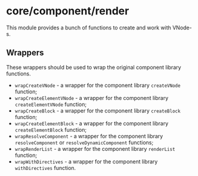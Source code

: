 # core/component/render

This module provides a bunch of functions to create and work with VNode-s.

## Wrappers

These wrappers should be used to wrap the original component library functions.

* `wrapCreateVNode` - a wrapper for the component library `createVNode` function;
* `wrapCreateElementVNode` - a wrapper for the component library `createElementVNode` function;
* `wrapCreateBlock` - a wrapper for the component library `createBlock` function;
* `wrapCreateElementBlock` - a wrapper for the component library `createElementBlock` function;
* `wrapResolveComponent` - a wrapper for the component library `resolveComponent` or `resolveDynamicComponent` functions;
* `wrapRenderList` - a wrapper for the component library `renderList` function;
* `wrapWithDirectives` - a wrapper for the component library `withDirectives` function.
